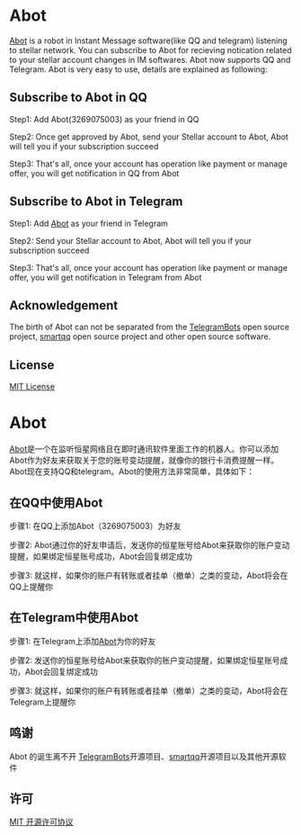 # Abot
[Abot](abot.online)  is a robot in Instant Message software(like QQ and telegram) listening to stellar network. You can subscribe to Abot for recieving notication related to your stellar account changes in IM softwares. Abot now supports QQ and Telegram. Abot is very easy to use, details are explained as following:

## Subscribe to Abot in QQ    
  Step1: Add Abot(3269075003) as your friend in QQ


  Step2: Once get approved by Abot, send your Stellar account to Abot, Abot will tell you if your subscription succeed


  Step3: That's all, once your account has operation like payment or manage offer, you will get notification in QQ from Abot

## Subscribe to Abot in Telegram    
  Step1: Add [Abot](https://t.me/stellar_alert_bot) as your friend in Telegram


  Step2: Send your Stellar account to Abot, Abot will tell you if your subscription succeed


  Step3: That's all, once your account has operation like payment or manage offer, you will get notification in Telegram from Abot

## Acknowledgement
The birth of Abot can not be separated from the [TelegramBots](https://github.com/rubenlagus/TelegramBots) open source project, [smartqq](https://github.com/ScienJus/smartqq) open source project and other open source software.

## License
[MIT License](https://github.com/supermanheng21/Abot/blob/master/LICENSE)

# Abot
[Abot](abot.online)是一个在监听恒星网络且在即时通讯软件里面工作的机器人。你可以添加Abot作为好友来获取关于您的账号变动提醒，就像你的银行卡消费提醒一样。Abot现在支持QQ和telegram。Abot的使用方法非常简单，具体如下：

## 在QQ中使用Abot
  步骤1: 在QQ上添加Abot（3269075003）为好友


  步骤2: Abot通过你的好友申请后，发送你的恒星账号给Abot来获取你的账户变动提醒，如果绑定恒星账号成功，Abot会回复绑定成功


  步骤3: 就这样，如果你的账户有转账或者挂单（撤单）之类的变动，Abot将会在QQ上提醒你

## 在Telegram中使用Abot
  步骤1: 在Telegram上添加[Abot](https://t.me/stellar_alert_bot)为你的好友


  步骤2: 发送你的恒星账号给Abot来获取你的账户变动提醒，如果绑定恒星账号成功，Abot会回复绑定成功


  步骤3: 就这样，如果你的账户有转账或者挂单（撤单）之类的变动，Abot将会在Telegram上提醒你

## 鸣谢
Abot 的诞生离不开 [TelegramBots](https://github.com/rubenlagus/TelegramBots)开源项目、[smartqq](https://github.com/ScienJus/smartqq)开源项目以及其他开源软件

## 许可
[MIT 开源许可协议](https://github.com/supermanheng21/Abot/blob/master/LICENSE)